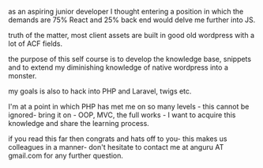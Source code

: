as an aspiring junior developer I thought entering a position in which the demands are 75% React and 25% back end would delve me further into JS.

truth of the matter, most client assets are built in good old wordpress with a lot of ACF fields.

the purpose of this self course is to develop the knowledge base, snippets and to extend my diminishing knowledge of native wordpress into a monster.

my goals is also to hack into PHP and Laravel, twigs etc.

I'm at a point in which PHP has met me on so many levels - this cannot be ignored-
bring it on - OOP, MVC, the full works - I want to acquire this knowledge and share the learning process.

if you read this far then congrats and hats off to you- this makes us colleagues in a manner- don't hesitate to contact me at anguru AT gmail.com for any further question.

